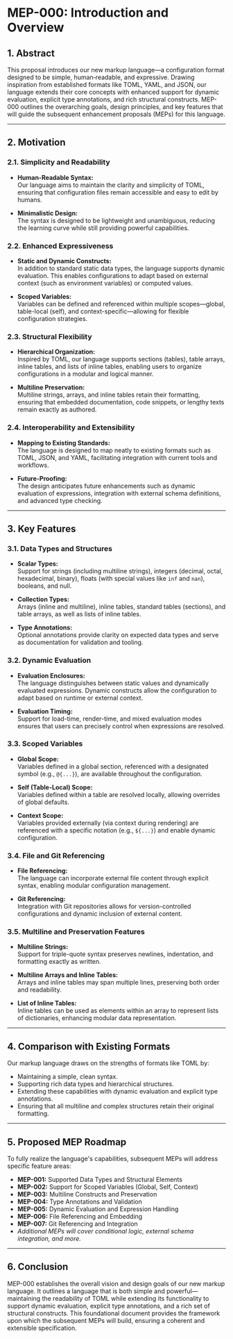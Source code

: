 # MEP-000: Introduction and Overview

## 1. Abstract

This proposal introduces our new markup language—a configuration format designed to be simple, human‐readable, and expressive. Drawing inspiration from established formats like TOML, YAML, and JSON, our language extends their core concepts with enhanced support for dynamic evaluation, explicit type annotations, and rich structural constructs. MEP-000 outlines the overarching goals, design principles, and key features that will guide the subsequent enhancement proposals (MEPs) for this language.

---

## 2. Motivation

### 2.1. Simplicity and Readability

- **Human-Readable Syntax:**  
  Our language aims to maintain the clarity and simplicity of TOML, ensuring that configuration files remain accessible and easy to edit by humans.
  
- **Minimalistic Design:**  
  The syntax is designed to be lightweight and unambiguous, reducing the learning curve while still providing powerful capabilities.

### 2.2. Enhanced Expressiveness

- **Static and Dynamic Constructs:**  
  In addition to standard static data types, the language supports dynamic evaluation. This enables configurations to adapt based on external context (such as environment variables) or computed values.
  
- **Scoped Variables:**  
  Variables can be defined and referenced within multiple scopes—global, table-local (self), and context-specific—allowing for flexible configuration strategies.

### 2.3. Structural Flexibility

- **Hierarchical Organization:**  
  Inspired by TOML, our language supports sections (tables), table arrays, inline tables, and lists of inline tables, enabling users to organize configurations in a modular and logical manner.
  
- **Multiline Preservation:**  
  Multiline strings, arrays, and inline tables retain their formatting, ensuring that embedded documentation, code snippets, or lengthy texts remain exactly as authored.

### 2.4. Interoperability and Extensibility

- **Mapping to Existing Standards:**  
  The language is designed to map neatly to existing formats such as TOML, JSON, and YAML, facilitating integration with current tools and workflows.
  
- **Future-Proofing:**  
  The design anticipates future enhancements such as dynamic evaluation of expressions, integration with external schema definitions, and advanced type checking.

---

## 3. Key Features

### 3.1. Data Types and Structures

- **Scalar Types:**  
  Support for strings (including multiline strings), integers (decimal, octal, hexadecimal, binary), floats (with special values like `inf` and `nan`), booleans, and null.

- **Collection Types:**  
  Arrays (inline and multiline), inline tables, standard tables (sections), and table arrays, as well as lists of inline tables.

- **Type Annotations:**  
  Optional annotations provide clarity on expected data types and serve as documentation for validation and tooling.

### 3.2. Dynamic Evaluation

- **Evaluation Enclosures:**  
  The language distinguishes between static values and dynamically evaluated expressions. Dynamic constructs allow the configuration to adapt based on runtime or external context.

- **Evaluation Timing:**  
  Support for load-time, render-time, and mixed evaluation modes ensures that users can precisely control when expressions are resolved.

### 3.3. Scoped Variables

- **Global Scope:**  
  Variables defined in a global section, referenced with a designated symbol (e.g., `@{...}`), are available throughout the configuration.

- **Self (Table-Local) Scope:**  
  Variables defined within a table are resolved locally, allowing overrides of global defaults.

- **Context Scope:**  
  Variables provided externally (via context during rendering) are referenced with a specific notation (e.g., `${...}`) and enable dynamic configuration.

### 3.4. File and Git Referencing

- **File Referencing:**  
  The language can incorporate external file content through explicit syntax, enabling modular configuration management.

- **Git Referencing:**  
  Integration with Git repositories allows for version-controlled configurations and dynamic inclusion of external content.

### 3.5. Multiline and Preservation Features

- **Multiline Strings:**  
  Support for triple-quote syntax preserves newlines, indentation, and formatting exactly as written.

- **Multiline Arrays and Inline Tables:**  
  Arrays and inline tables may span multiple lines, preserving both order and readability.

- **List of Inline Tables:**  
  Inline tables can be used as elements within an array to represent lists of dictionaries, enhancing modular data representation.

---

## 4. Comparison with Existing Formats

Our markup language draws on the strengths of formats like TOML by:
- Maintaining a simple, clean syntax.
- Supporting rich data types and hierarchical structures.
- Extending these capabilities with dynamic evaluation and explicit type annotations.
- Ensuring that all multiline and complex structures retain their original formatting.

---

## 5. Proposed MEP Roadmap

To fully realize the language's capabilities, subsequent MEPs will address specific feature areas:
- **MEP-001:** Supported Data Types and Structural Elements
- **MEP-002:** Support for Scoped Variables (Global, Self, Context)
- **MEP-003:** Multiline Constructs and Preservation
- **MEP-004:** Type Annotations and Validation
- **MEP-005:** Dynamic Evaluation and Expression Handling
- **MEP-006:** File Referencing and Embedding
- **MEP-007:** Git Referencing and Integration
- *Additional MEPs will cover conditional logic, external schema integration, and more.*

---

## 6. Conclusion

MEP-000 establishes the overall vision and design goals of our new markup language. It outlines a language that is both simple and powerful—maintaining the readability of TOML while extending its functionality to support dynamic evaluation, explicit type annotations, and a rich set of structural constructs. This foundational document provides the framework upon which the subsequent MEPs will build, ensuring a coherent and extensible specification.

